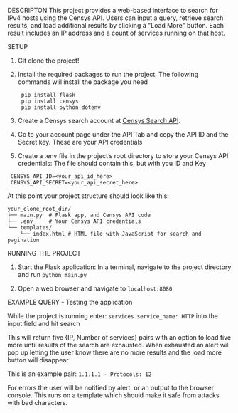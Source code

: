 DESCRIPTON
This project provides a web-based interface to search for IPv4 hosts using 
the Censys API. Users can input a query, retrieve search results, and load 
additional results by clicking a "Load More" button. Each result includes 
an IP address and a count of services running on that host.

SETUP
1) Git clone the project!

2) Install the required packages to run the project.
    The following commands wiil install the package you need
   ```
    pip install flask 
    pip install censys 
    pip install python-dotenv
   ```

4) Create a Censys search account at [Censys Search API](https://search.censys.io/api).

5) Go to your account page under the API Tab and copy the API ID and the Secret key.
   These are your API credentials
   
6) Create a .env file in the project’s root directory to store your Censys API credentials:
   The file should contain this, but with you ID and Key
  ```
   CENSYS_API_ID=<your_api_id_here>
   CENSYS_API_SECRET=<your_api_secret_here>
  ```

At this point your project structure should look like this:

```
your_clone_root_dir/
├── main.py  # Flask app, and Censys API code
├── .env     # Your Censys API credentials
└── templates/
    └── index.html # HTML file with JavaScript for search and pagination
```

RUNNING THE PROJECT
1) Start the Flask application:
    In a terminal, navigate to the project directory and run `python main.py`

2) Open a web browser and navigate to `localhost:8080`

EXAMPLE QUERY - Testing the application

While the project is running enter: 
`services.service_name: HTTP`
into the input field and hit search

This will return five {IP, Number of services} pairs with an option to load five more 
until results of the search are exhausted. When exhausted an alert will pop up
letting the user know there are no more results and the load more button will disappear

This is an example pair:
`1.1.1.1 - Protocols: 12`

For errors the user will be notified by alert, or an output to the browser console.
This runs on a template which should make it safe from attacks with bad characters.
